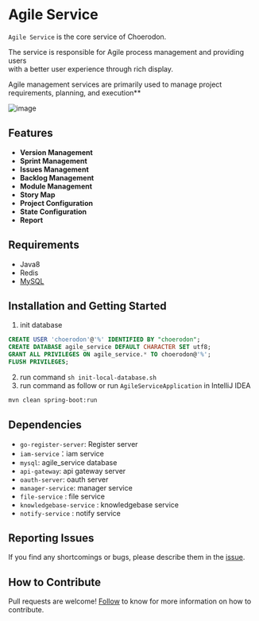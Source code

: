 # Agile Service

`Agile Service` is the core service of Choerodon.

The service is responsible for Agile process management and providing users  
with a better user experience through rich display.

Agile management services are primarily used to manage project requirements, planning, and execution**

![image](https://minio.choerodon.com.cn/knowledgebase-service/file_829d7e921c984b4385b250a9a2e4adcc_blob.png)

## Features

* **Version Management**
* **Sprint Management**
* **Issues Management**
* **Backlog Management**
* **Module Management**
* **Story Map**
* **Project Configuration**
* **State Configuration**
* **Report**

## Requirements

* Java8
* Redis
* [MySQL](https://www.mysql.com)

## Installation and Getting Started

1. init database

``` sql
CREATE USER 'choerodon'@'%' IDENTIFIED BY "choerodon";
CREATE DATABASE agile_service DEFAULT CHARACTER SET utf8;
GRANT ALL PRIVILEGES ON agile_service.* TO choerodon@'%';
FLUSH PRIVILEGES;
```

2. run command `sh init-local-database.sh`
3. run command as follow or run `AgileServiceApplication` in IntelliJ IDEA

``` bash
mvn clean spring-boot:run
```

## Dependencies

* `go-register-server`: Register server
* `iam-service`：iam service
* `mysql`: agile_service database
* `api-gateway`: api gateway server
* `oauth-server`: oauth server
* `manager-service`: manager service
* `file-service` : file service
* `knowledgebase-service` : knowledgebase service
* `notify-service` : notify service

## Reporting Issues

If you find any shortcomings or bugs, please describe them in the [issue](https://github.com/choerodon/choerodon/issues/new?template=issue_template.md).

## How to Contribute

Pull requests are welcome! [Follow](https://github.com/choerodon/choerodon/blob/master/CONTRIBUTING.md) to know for more information on how to contribute.